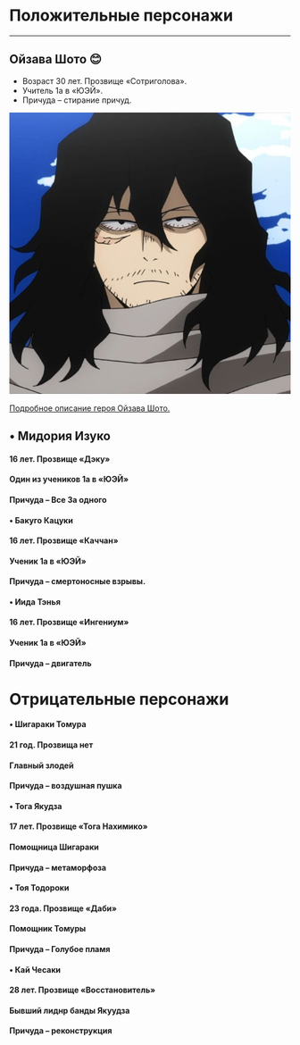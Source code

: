 #  Положительные персонажи 
------------------------------------------
## 	Ойзава Шото :blush:
- Возраст 30 лет.  Прозвище «Сотриголова».
- Учитель 1а в «ЮЭЙ».
- Причуда – стирание причуд.
  
![alt-текст](https://github.com/soia2011/MGA-Heroes/blob/main/%D0%9E%D0%B9%D0%B7%D0%B0%D0%B2%D0%B0%20%D0%A8%D0%BE%D1%82%D0%BE.jpeg)

[Подробное описание героя Ойзава Шото.](https://myheroacademia.fandom.com/ru/wiki/Шота_Аизава)


## •	Мидория Изуко
#### 16 лет. Прозвище «Дэку»
#### Один из учеников 1а в «ЮЭЙ»
#### Причуда – Все За одного

#### •	Бакуго Кацуки
#### 16 лет. Прозвище «Каччан»
#### Ученик 1а в «ЮЭЙ»
#### Причуда – смертоносные взрывы.

#### •	Иида Тэнья
#### 16 лет. Прозвище «Ингениум»
#### Ученик 1а в «ЮЭЙ»
#### Причуда – двигатель



# Отрицательные персонажи


#### •	Шигараки Томура                                                     
#### 21 год. Прозвища нет
#### Главный злодей
#### Причуда – воздушная пушка


#### •	Тога Якудза
#### 17 лет. Прозвище «Тога Нахимико»
#### Помощница Шигараки
#### Причуда – метаморфоза

#### •	Тоя Тодороки                                                               
#### 23 года. Прозвище «Даби»
#### Помощник Томуры
#### Причуда – Голубое пламя
#### •	Кай Чесаки
#### 28 лет. Прозвище «Восстановитель»
#### Бывший лиднр банды Якуудза
#### Причуда – реконструкция 
